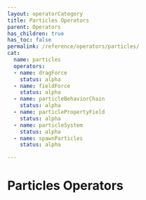 ```yaml
---
layout: operatorCategory
title: Particles Operators
parent: Operators
has_children: true
has_toc: false
permalink: /reference/operators/particles/
cat:
  name: particles
  operators:
  - name: dragForce
    status: alpha
  - name: fieldForce
    status: alpha
  - name: particleBehaviorChain
    status: alpha
  - name: particlePropertyField
    status: alpha
  - name: particleSystem
    status: alpha
  - name: spawnParticles
    status: alpha

---
```


# Particles Operators
